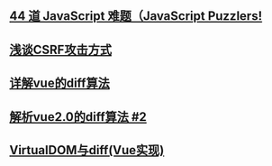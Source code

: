 ## [44 道 JavaScript 难题（JavaScript Puzzlers!](https://juejin.im/post/5b1f899fe51d4506c60e46ee)
## [浅谈CSRF攻击方式](http://www.cnblogs.com/hyddd/archive/2009/04/09/1432744.html)
## [详解vue的diff算法](https://juejin.im/post/5affd01551882542c83301da)
## [解析vue2.0的diff算法 #2](https://github.com/aooy/blog/issues/2)
## [VirtualDOM与diff(Vue实现)](https://github.com/answershuto/learnVue/blob/master/docs/VirtualDOM%E4%B8%8Ediff(Vue%E5%AE%9E%E7%8E%B0).MarkDown)

